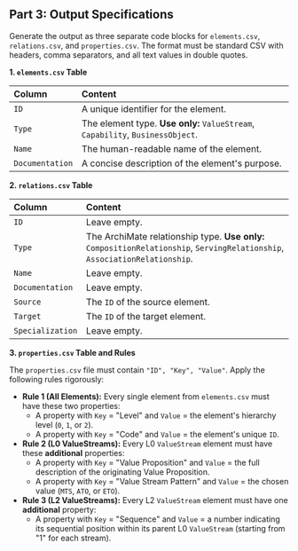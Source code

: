 ## Part 3: Output Specifications

Generate the output as three separate code blocks for `elements.csv`, `relations.csv`, and `properties.csv`. The format must be standard CSV with headers, comma separators, and all text values in double quotes.

**1. `elements.csv` Table**

| Column          | Content                                                                      |
| :-------------- | :--------------------------------------------------------------------------- |
| `ID`            | A unique identifier for the element.                                         |
| `Type`          | The element type. **Use only:** `ValueStream`, `Capability`, `BusinessObject`. |
| `Name`          | The human-readable name of the element.                                      |
| `Documentation` | A concise description of the element's purpose.                              |

**2. `relations.csv` Table**

| Column           | Content                                                                                      |
| :--------------- | :------------------------------------------------------------------------------------------- |
| `ID`             | Leave empty.                                                                                 |
| `Type`           | The ArchiMate relationship type. **Use only:** `CompositionRelationship`, `ServingRelationship`, `AssociationRelationship`. |
| `Name`           | Leave empty.                                                                                 |
| `Documentation`  | Leave empty.                                                                                 |
| `Source`         | The `ID` of the source element.                                                              |
| `Target`         | The `ID` of the target element.                                                              |
| `Specialization` | Leave empty.                                                                                 |

**3. `properties.csv` Table and Rules**

The `properties.csv` file must contain `"ID", "Key", "Value"`. Apply the following rules rigorously:

* **Rule 1 (All Elements):** Every single element from `elements.csv` must have these two properties:
  * A property with `Key` = "Level" and `Value` = the element's hierarchy level (`0`, `1`, or `2`).
  * A property with `Key` = "Code" and `Value` = the element's unique `ID`.
* **Rule 2 (L0 ValueStreams):** Every L0 `ValueStream` element must have these **additional** properties:
  * A property with `Key` = "Value Proposition" and `Value` = the full description of the originating Value Proposition.
  * A property with `Key` = "Value Stream Pattern" and `Value` = the chosen value (`MTS`, `ATO`, or `ETO`).
* **Rule 3 (L2 ValueStreams):** Every L2 `ValueStream` element must have one **additional** property:
  * A property with `Key` = "Sequence" and `Value` = a number indicating its sequential position within its parent L0 `ValueStream` (starting from "1" for each stream).
